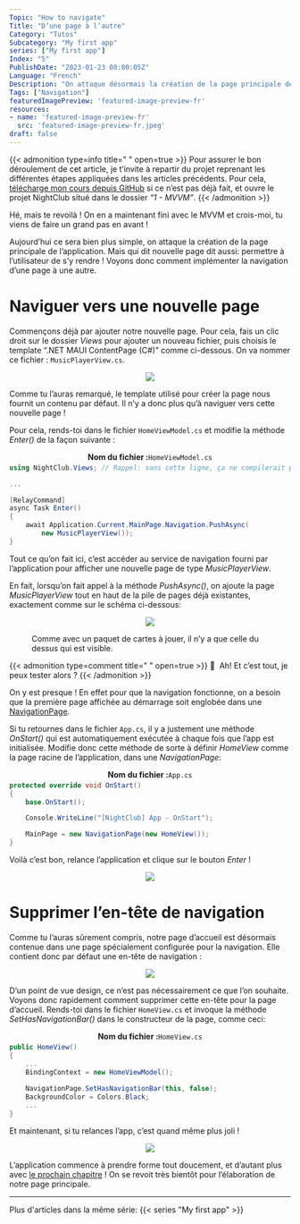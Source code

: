 ```yaml
---
Topic: "How to navigate"
Title: "D’une page à l’autre"
Category: "Tutos"
Subcategory: "My first app"
series: ["My first app"]
Index: "5"
PublishDate: "2023-01-23 00:00:05Z"
Language: "French"
Description: "On attaque désormais la création de la page principale de l’application. Mais qui dit nouvelle page dit aussi: permettre à l’utilisateur de se rendre sur cette page ! Voyons donc comment implémenter la navigation d’une page à une autre."
Tags: ["Navigation"]
featuredImagePreview: 'featured-image-preview-fr'
resources:
- name: 'featured-image-preview-fr'
  src: 'featured-image-preview-fr.jpeg'
draft: false
---
```


<!--more-->


{{< admonition type=info title="‎ " open=true >}}
Pour assurer le bon déroulement de cet article, je t’invite à repartir du projet reprenant les différentes étapes appliquées dans les articles précédents. Pour cela, [télécharge mon cours depuis GitHub](https://github.com/Kapusch/blog-dotnet-maui) si ce n’est pas déjà fait, et ouvre le projet NightClub situé dans le dossier *“1 - MVVM”*.
{{< /admonition >}}



Hé, mais te revoilà ! On en a maintenant fini avec le MVVM et crois-moi, tu viens de faire un grand pas en avant !

Aujourd’hui ce sera bien plus simple, on attaque la création de la page principale de l’application. Mais qui dit nouvelle page dit aussi: permettre à l’utilisateur de s’y rendre ! Voyons donc comment implémenter la navigation d’une page à une autre.



# Naviguer vers une nouvelle page

Commençons déjà par ajouter notre nouvelle page. Pour cela, fais un clic droit sur le dossier *Views* pour ajouter un nouveau fichier, puis choisis le template “.NET MAUI ContentPage (C#)” comme ci-dessous. On va nommer ce fichier : `MusicPlayerView.cs`.



<p align="center"><img max-width="100%" max-height="100%" src="./images/4C95EF7DF978364F1FBDE99A614BF58D.png" /></p>
<figure></figure>



Comme tu l’auras remarqué, le template utilisé pour créer la page nous fournit un contenu par défaut. Il n’y a donc plus qu’à naviguer vers cette nouvelle page !

Pour cela, rends-toi dans le fichier `HomeViewModel.cs` et modifie la méthode *Enter()* de la façon suivante :



<p align="center" style="margin-bottom:-10px"><strong>Nom du fichier :</strong><code>HomeViewModel.cs</code></p>

```csharp
using NightClub.Views; // Rappel: sans cette ligne, ça ne compilerait pas !

...

[RelayCommand]
async Task Enter()
{
    await Application.Current.MainPage.Navigation.PushAsync(
        new MusicPlayerView());
}
```




Tout ce qu’on fait ici, c’est accéder au service de navigation fourni par l’application pour afficher une nouvelle page de type *MusicPlayerView*.

En fait, lorsqu’on fait appel à la méthode *PushAsync()*, on ajoute la page *MusicPlayerView* tout en haut de la pile de pages déjà existantes, exactement comme sur le schéma ci-dessous:



<p align="center"><img max-width="100%" max-height="100%" src="./images/E2D879FA8EDC7C6E3677857BCA73F038.png" /></p>
<figure><figcaption class="image-caption">Comme avec un paquet de cartes à jouer, il n’y a que celle du dessus qui est visible.</figcaption></figure>




{{< admonition type=comment title="‎ " open=true >}}
🐒‎ ‎ Ah! Et c’est tout, je peux tester alors ?
{{< /admonition >}}



On y est presque ! En effet pour que la navigation fonctionne, on a besoin que la première page affichée au démarrage soit englobée dans une [NavigationPage](https://learn.microsoft.com/fr-fr/dotnet/maui/user-interface/pages/navigationpage#create-the-root-page).

Si tu retournes dans le fichier `App.cs`, il y a justement une méthode *OnStart()* qui est automatiquement exécutée à chaque fois que l’app est initialisée. Modifie donc cette méthode de sorte à définir *HomeView* comme la page racine de l’application, dans une *NavigationPage*:



<p align="center" style="margin-bottom:-10px"><strong>Nom du fichier :</strong><code>App.cs</code></p>

```csharp
protected override void OnStart()
{
    base.OnStart();

    Console.WriteLine("[NightClub] App - OnStart");

    MainPage = new NavigationPage(new HomeView());
}
```




Voilà c’est bon, relance l’application et clique sur le bouton *Enter* !



<p align="center"><img max-width="100%" max-height="100%" src="./images/C7AE64E0B2C23119FC68BE61FF22BBB2.gif" /></p>
<figure></figure>



# Supprimer l’en-tête de navigation

Comme tu l’auras sûrement compris, notre page d’accueil est désormais contenue dans une page spécialement configurée pour la navigation. Elle contient donc par défaut une en-tête de navigation :



<p align="center"><img max-width="100%" max-height="100%" src="./images/82596E59FF4122F0C481FF2E6E218521.png" /></p>
<figure></figure>



D’un point de vue design, ce n’est pas nécessairement ce que l’on souhaite. Voyons donc rapidement comment supprimer cette en-tête pour la page d’accueil. Rends-toi dans le fichier `HomeView.cs` et invoque la méthode *SetHasNavigationBar()* dans le constructeur de la page, comme ceci:



<p align="center" style="margin-bottom:-10px"><strong>Nom du fichier :</strong><code>HomeView.cs</code></p>

```csharp
public HomeView()
{
	...
	BindingContext = new HomeViewModel();
	
	NavigationPage.SetHasNavigationBar(this, false);
	BackgroundColor = Colors.Black;
	...
}
```




Et maintenant, si tu relances l’app, c’est quand même plus joli !

<p align="center"><img max-width="100%" max-height="100%" src="./images/81F75B6282F352517B99D11F2F3F6D31.gif" /></p>
<figure></figure>



L’application commence à prendre forme tout doucement, et d’autant plus avec <a href="../6-scaffolding/">le prochain chapitre</a> ! On se revoit très bientôt pour l’élaboration de notre page principale.

---
Plus d'articles dans la même série:
{{< series "My first app" >}}

